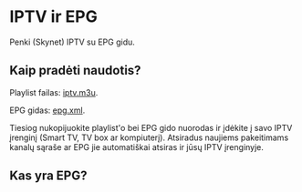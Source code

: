 # IPTV ir EPG
Penki (Skynet) IPTV su EPG gidu.


## Kaip pradėti naudotis?
Playlist failas: [iptv.m3u](https://raw.githubusercontent.com/augustas2/iptv/master/iptv.m3u).

EPG gidas: [epg.xml](https://raw.githubusercontent.com/augustas2/iptv/master/epg.xml).

Tiesiog nukopijuokite playlist'o bei EPG gido nuorodas ir įdėkite į savo IPTV įrenginį (Smart TV, TV box ar kompiuterį). Atsiradus naujiems pakeitimams kanalų sąraše ar EPG jie automatiškai atsiras ir jūsų IPTV įrenginyje.


## Kas yra EPG?
